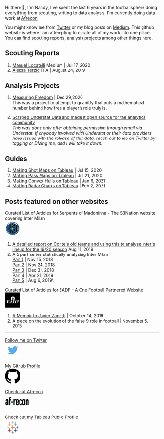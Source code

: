 Hi there 👋, I'm Nandy, I've spent the last 6 years in the footballsphere doing everything from scouting, writing to data analysis. I'm currently doing data work at [Afrecon](https://afreconscout.com/)

You might know me from [Twitter](https://twitter.com/nandy_sd) or my blog posts on [Medium](https://sagnikdas1.medium.com/). This github website is where I am attempting to curate all of my work into one place. You can find scouting reports, analysis projects among other things here. 

## Scouting Reports 
1. [Manuel Locatelli](https://sagnikdas1.medium.com/manuel-locatelli-passing-savant-d1c73d3ac845) Medium | Jul 17, 2020
2. [Aleksa Terzić](https://footballbh.net/2019/08/24/aleksa-terzic-201920-scout-report-tactical-analysis-tactics/) TFA | August 24, 2019

## Analysis Projects

1. [Measuring Freedom](https://sagnikdas1.medium.com/measuring-freedom-87cfdf39bb0c) | Dec 29,2020 \
This was a project to attempt to quanitfy that puts a mathematical number behind how free a player’s role truly is.

2. [Scraped Understat Data and made it open source for the analytics community](https://sagnikdas1.medium.com/glossary-3b3e67515375) \
<em>This was done only after obtaining permission through email via Understat. If anybody involved with Understat or their data providers have issues with the release of this data, reach out to me on Twitter by tagging or DMing me, and I will take it down.</em>


## Guides 
1. [Making Shot Maps on Tableau](https://sagnikdas1.medium.com/tabguide-1-making-shot-maps-1c030f08393e) | Jul 15, 2020
2. [Making Pass Maps on Tableau](https://sagnikdas1.medium.com/tabguide-2-making-pass-maps-bad2d541b8ed) | Jul 21, 2020
3. [Making Convex Hulls on Tableau](https://sagnikdas1.medium.com/tableau-guide-3-convex-hulls-c7edc31a9921) | Jan 6, 2021
4. [Making Radar Charts on Tableau](https://sagnikdas1.medium.com/tableau-guide-4-football-radars-8cdac85ba1fc) | Feb 2, 2021

## Posts featured on other websites

Curated List of Articles for Serpents of Madoninna - The SBNation website covering Inter Milan\
<img src="/assets/images/som.png" width="50" height="50" /> 


1. [A detailed report on Conte's old teams and using this to analyse Inter's lineup for the 19/20 season](https://www.serpentsofmadonnina.com/2019/8/11/20798608/analysis-how-will-inter-lineup-this-season) Aug 11, 2019
2. A 5 part series statistically analysing Inter Milan\
  [Part 1](https://www.serpentsofmadonnina.com/2018/11/15/17966804/serie-1-statistical-analysis-di-internazionale-milano-serie-a-inter-milan-mauro-icardi) | Nov 15, 2018\
  [Part 2](https://www.serpentsofmadonnina.com/2018/11/24/18108765/serie-2-statistical-analysis-di-internazionale-milano-mauro-icardi) | Nov 24, 2018\
  [Part 3](https://www.serpentsofmadonnina.com/2018/12/31/18162535/serie-3-statistical-analysis-di-internazionale-milano-mauro-icardi) | Dec 31, 2018\
  [Part 4](https://www.serpentsofmadonnina.com/2019/4/21/18508695/serie-4-statistical-analysis-di-internazionale-milano-inter-milan-antonio-conte-luciano-spalletti) | Apr 21, 2019\
  [Part 5](https://sagnikdas1.medium.com/serie-5-statistical-analysis-di-internazionale-milano-1477557fb2cb) | Aug 6, 2019\
  
Curated List of Articles for EADF - A One Football Partnered Website\
<img src="/assets/images/eadf.jpeg" width="50" height="50" /> 

1. [A Memoir to Javier Zanetti](https://www.elartedf.com/gentleman-first-champion-zanetti/) | October 14, 2019
2. [A piece on the evolution of the false 9 role in football](https://www.elartedf.com/evolution-false9-totti-firmino/) | November 5, 2018


***

[Follow me on Twitter](https://twitter.com/nandy_sd)\
<img src="/assets/images/twt.png" width="50" height="50" /> 

[My Github Profile](https://github.com/nandy47)\
<img src="/assets/images/ghub.png" width="50" height="50" /> 

[Check out Afrecon](https://afreconscout.com/)\
<img src="/assets/images/afrecon.png" width="80" height="50" /> 

[Check out my Tableau Public Profile](https://public.tableau.com/app/profile/sushruta)\
<img src="/assets/images/tab.png" width="50" height="50" /> 
